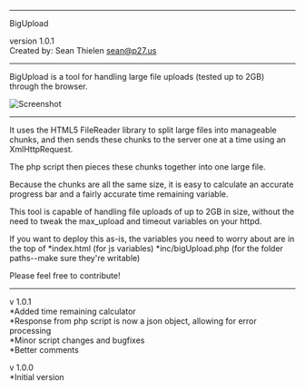 -------------------------------------------------------------------------

BigUpload 

version 1.0.1    
Created by: Sean Thielen <sean@p27.us>

-------------------------------------------------------------------------

BigUpload is a tool for handling large file uploads (tested up to 2GB) through the browser.

![Screenshot](http://i.imgur.com/vESk5dp.png)

-------------------------------------------------------------------------

It uses the HTML5 FileReader library to split large files into manageable chunks,
and then sends these chunks to the server one at a time using an XmlHttpRequest.

The php script then pieces these chunks together into one large file.

Because the chunks are all the same size, it is easy to calculate an accurate progress bar
and a fairly accurate time remaining variable.

This tool is capable of handling file uploads of up to 2GB in size, without the need to tweak
the max_upload and timeout variables on your httpd.

If you want to deploy this as-is, the variables you need to worry about are in the top of
	*index.html (for js variables)
	*inc/bigUpload.php (for the folder paths--make sure they're writable)


Please feel free to contribute!

-------------------------------------------------------------------------

v 1.0.1    
*Added time remaining calculator    
*Response from php script is now a json object, allowing for error processing    
*Minor script changes and bugfixes    
*Better comments

v 1.0.0    
*Initial version